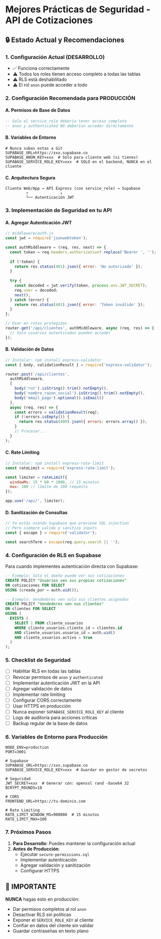 # Mejores Prácticas de Seguridad - API de Cotizaciones

## 🔒 Estado Actual y Recomendaciones

### 1. **Configuración Actual (DESARROLLO)**
- ✅ Funciona correctamente
- ⚠️ Todos los roles tienen acceso completo a todas las tablas
- ⚠️ RLS está deshabilitado
- ⚠️ El rol `anon` puede acceder a todo

### 2. **Configuración Recomendada para PRODUCCIÓN**

#### A. **Permisos de Base de Datos**
```sql
-- Solo el service_role debería tener acceso completo
-- anon y authenticated NO deberían acceder directamente
```

#### B. **Variables de Entorno**
```env
# Nunca subas estas a Git
SUPABASE_URL=https://xxx.supabase.co
SUPABASE_ANON_KEY=xxx  # Solo para cliente web (si tienes)
SUPABASE_SERVICE_ROLE_KEY=xxx  # SOLO en el backend, NUNCA en el cliente
```

#### C. **Arquitectura Segura**
```
Cliente Web/App → API Express (con service_role) → Supabase
         ↑              ↓
         └── Autenticación JWT
```

### 3. **Implementación de Seguridad en tu API**

#### A. **Agregar Autenticación JWT**
```javascript
// middleware/auth.js
const jwt = require('jsonwebtoken');

const authMiddleware = (req, res, next) => {
  const token = req.headers.authorization?.replace('Bearer ', '');
  
  if (!token) {
    return res.status(401).json({ error: 'No autorizado' });
  }
  
  try {
    const decoded = jwt.verify(token, process.env.JWT_SECRET);
    req.user = decoded;
    next();
  } catch (error) {
    return res.status(401).json({ error: 'Token inválido' });
  }
};

// Usar en rutas protegidas
router.get('/api/clientes', authMiddleware, async (req, res) => {
  // Solo usuarios autenticados pueden acceder
});
```

#### B. **Validación de Datos**
```javascript
// Instalar: npm install express-validator
const { body, validationResult } = require('express-validator');

router.post('/api/clientes',
  authMiddleware,
  [
    body('rut').isString().trim().notEmpty(),
    body('nombre_razon_social').isString().trim().notEmpty(),
    body('email_pago').optional().isEmail()
  ],
  async (req, res) => {
    const errors = validationResult(req);
    if (!errors.isEmpty()) {
      return res.status(400).json({ errors: errors.array() });
    }
    // Procesar...
  }
);
```

#### C. **Rate Limiting**
```javascript
// Instalar: npm install express-rate-limit
const rateLimit = require('express-rate-limit');

const limiter = rateLimit({
  windowMs: 15 * 60 * 1000, // 15 minutos
  max: 100 // límite de 100 requests
});

app.use('/api/', limiter);
```

#### D. **Sanitización de Consultas**
```javascript
// Ya estás usando Supabase que previene SQL injection
// Pero siempre valida y sanitiza inputs
const { escape } = require('validator');

const searchTerm = escape(req.query.search || '');
```

### 4. **Configuración de RLS en Supabase**

Para cuando implementes autenticación directa con Supabase:

```sql
-- Ejemplo: Solo el dueño puede ver sus cotizaciones
CREATE POLICY "Usuarios ven sus propias cotizaciones"
ON cotizaciones FOR SELECT
USING (creada_por = auth.uid());

-- Ejemplo: Vendedores ven solo sus clientes asignados
CREATE POLICY "Vendedores ven sus clientes"
ON clientes FOR SELECT
USING (
  EXISTS (
    SELECT 1 FROM cliente_usuarios
    WHERE cliente_usuarios.cliente_id = clientes.id
    AND cliente_usuarios.usuario_id = auth.uid()
    AND cliente_usuarios.activo = true
  )
);
```

### 5. **Checklist de Seguridad**

- [ ] Habilitar RLS en todas las tablas
- [ ] Revocar permisos de `anon` y `authenticated`
- [ ] Implementar autenticación JWT en la API
- [ ] Agregar validación de datos
- [ ] Implementar rate limiting
- [ ] Configurar CORS correctamente
- [ ] Usar HTTPS en producción
- [ ] Nunca exponer `SUPABASE_SERVICE_ROLE_KEY` al cliente
- [ ] Logs de auditoría para acciones críticas
- [ ] Backup regular de la base de datos

### 6. **Variables de Entorno para Producción**

```env
NODE_ENV=production
PORT=3001

# Supabase
SUPABASE_URL=https://xxx.supabase.co
SUPABASE_SERVICE_ROLE_KEY=xxx  # Guardar en gestor de secretos

# Seguridad
JWT_SECRET=xxx  # Generar con: openssl rand -base64 32
BCRYPT_ROUNDS=10

# CORS
FRONTEND_URL=https://tu-dominio.com

# Rate Limiting
RATE_LIMIT_WINDOW_MS=900000  # 15 minutos
RATE_LIMIT_MAX=100
```

### 7. **Próximos Pasos**

1. **Para Desarrollo**: Puedes mantener la configuración actual
2. **Antes de Producción**: 
   - Ejecutar `secure-permissions.sql`
   - Implementar autenticación
   - Agregar validación y sanitización
   - Configurar HTTPS

## 🚨 IMPORTANTE

**NUNCA** hagas esto en producción:
- Dar permisos completos al rol `anon`
- Desactivar RLS sin políticas
- Exponer el `SERVICE_ROLE_KEY` al cliente
- Confiar en datos del cliente sin validar
- Guardar contraseñas en texto plano
